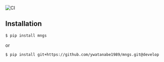 ![CI](https://github.com/ywatanabe1989/mngs/actions/workflows/pip_install.yml/badge.svg)

## Installation
``` bash
$ pip install mngs
```
or
```
$ pip install git+https://github.com/ywatanabe1989/mngs.git@develop
```

